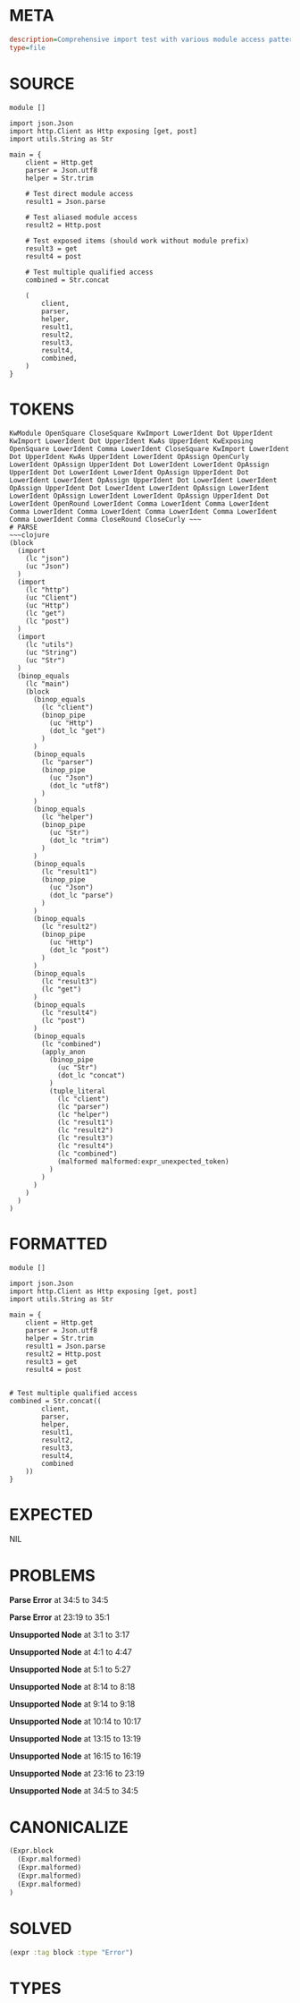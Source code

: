 # META
~~~ini
description=Comprehensive import test with various module access patterns
type=file
~~~
# SOURCE
~~~roc
module []

import json.Json
import http.Client as Http exposing [get, post]
import utils.String as Str

main = {
    client = Http.get
    parser = Json.utf8
    helper = Str.trim

    # Test direct module access
    result1 = Json.parse

    # Test aliased module access
    result2 = Http.post

    # Test exposed items (should work without module prefix)
    result3 = get
    result4 = post

    # Test multiple qualified access
    combined = Str.concat

    (
        client,
        parser,
        helper,
        result1,
        result2,
        result3,
        result4,
        combined,
    )
}
~~~
# TOKENS
~~~text
KwModule OpenSquare CloseSquare KwImport LowerIdent Dot UpperIdent KwImport LowerIdent Dot UpperIdent KwAs UpperIdent KwExposing OpenSquare LowerIdent Comma LowerIdent CloseSquare KwImport LowerIdent Dot UpperIdent KwAs UpperIdent LowerIdent OpAssign OpenCurly LowerIdent OpAssign UpperIdent Dot LowerIdent LowerIdent OpAssign UpperIdent Dot LowerIdent LowerIdent OpAssign UpperIdent Dot LowerIdent LowerIdent OpAssign UpperIdent Dot LowerIdent LowerIdent OpAssign UpperIdent Dot LowerIdent LowerIdent OpAssign LowerIdent LowerIdent OpAssign LowerIdent LowerIdent OpAssign UpperIdent Dot LowerIdent OpenRound LowerIdent Comma LowerIdent Comma LowerIdent Comma LowerIdent Comma LowerIdent Comma LowerIdent Comma LowerIdent Comma LowerIdent Comma CloseRound CloseCurly ~~~
# PARSE
~~~clojure
(block
  (import
    (lc "json")
    (uc "Json")
  )
  (import
    (lc "http")
    (uc "Client")
    (uc "Http")
    (lc "get")
    (lc "post")
  )
  (import
    (lc "utils")
    (uc "String")
    (uc "Str")
  )
  (binop_equals
    (lc "main")
    (block
      (binop_equals
        (lc "client")
        (binop_pipe
          (uc "Http")
          (dot_lc "get")
        )
      )
      (binop_equals
        (lc "parser")
        (binop_pipe
          (uc "Json")
          (dot_lc "utf8")
        )
      )
      (binop_equals
        (lc "helper")
        (binop_pipe
          (uc "Str")
          (dot_lc "trim")
        )
      )
      (binop_equals
        (lc "result1")
        (binop_pipe
          (uc "Json")
          (dot_lc "parse")
        )
      )
      (binop_equals
        (lc "result2")
        (binop_pipe
          (uc "Http")
          (dot_lc "post")
        )
      )
      (binop_equals
        (lc "result3")
        (lc "get")
      )
      (binop_equals
        (lc "result4")
        (lc "post")
      )
      (binop_equals
        (lc "combined")
        (apply_anon
          (binop_pipe
            (uc "Str")
            (dot_lc "concat")
          )
          (tuple_literal
            (lc "client")
            (lc "parser")
            (lc "helper")
            (lc "result1")
            (lc "result2")
            (lc "result3")
            (lc "result4")
            (lc "combined")
            (malformed malformed:expr_unexpected_token)
          )
        )
      )
    )
  )
)
~~~
# FORMATTED
~~~roc
module []

import json.Json
import http.Client as Http exposing [get, post]
import utils.String as Str

main = {
	client = Http.get
	parser = Json.utf8
	helper = Str.trim
	result1 = Json.parse
	result2 = Http.post
	result3 = get
	result4 = post
	

# Test multiple qualified access
combined = Str.concat((
		client,
		parser,
		helper,
		result1,
		result2,
		result3,
		result4,
		combined
	))
}
~~~
# EXPECTED
NIL
# PROBLEMS
**Parse Error**
at 34:5 to 34:5

**Parse Error**
at 23:19 to 35:1

**Unsupported Node**
at 3:1 to 3:17

**Unsupported Node**
at 4:1 to 4:47

**Unsupported Node**
at 5:1 to 5:27

**Unsupported Node**
at 8:14 to 8:18

**Unsupported Node**
at 9:14 to 9:18

**Unsupported Node**
at 10:14 to 10:17

**Unsupported Node**
at 13:15 to 13:19

**Unsupported Node**
at 16:15 to 16:19

**Unsupported Node**
at 23:16 to 23:19

**Unsupported Node**
at 34:5 to 34:5

# CANONICALIZE
~~~clojure
(Expr.block
  (Expr.malformed)
  (Expr.malformed)
  (Expr.malformed)
  (Expr.malformed)
)
~~~
# SOLVED
~~~clojure
(expr :tag block :type "Error")
~~~
# TYPES
~~~roc
~~~
